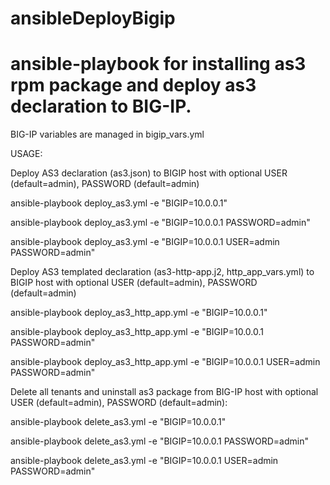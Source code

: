 # ansibleDeployBigip
# ansible-playbook for installing as3 rpm package and deploy as3 declaration to BIG-IP.

BIG-IP variables are managed in bigip_vars.yml

USAGE:

Deploy AS3 declaration (as3.json) to BIGIP host with optional USER (default=admin), PASSWORD (default=admin)

ansible-playbook deploy_as3.yml -e "BIGIP=10.0.0.1"

ansible-playbook deploy_as3.yml -e "BIGIP=10.0.0.1 PASSWORD=admin"

ansible-playbook deploy_as3.yml -e "BIGIP=10.0.0.1 USER=admin PASSWORD=admin"

Deploy AS3 templated declaration (as3-http-app.j2, http_app_vars.yml) to BIGIP host with optional USER (default=admin), PASSWORD (default=admin)

ansible-playbook deploy_as3_http_app.yml -e "BIGIP=10.0.0.1"

ansible-playbook deploy_as3_http_app.yml -e "BIGIP=10.0.0.1 PASSWORD=admin"

ansible-playbook deploy_as3_http_app.yml -e "BIGIP=10.0.0.1 USER=admin PASSWORD=admin"

Delete all tenants and uninstall as3 package from BIG-IP host with optional USER (default=admin), PASSWORD (default=admin):

ansible-playbook delete_as3.yml -e "BIGIP=10.0.0.1"

ansible-playbook delete_as3.yml -e "BIGIP=10.0.0.1 PASSWORD=admin"

ansible-playbook delete_as3.yml -e "BIGIP=10.0.0.1 USER=admin PASSWORD=admin"

